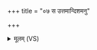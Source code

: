 +++
title = "०७ स उत्तमान्दिशमनु"

+++
<details><summary>मूलम् (VS)</summary>

स उ॑त्त॒मांदिश॒मनु॒ व्य᳡चलत् ॥
</details>